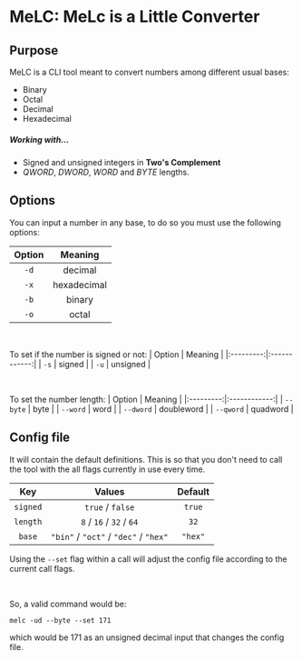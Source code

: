 # MeLC: MeLc is a Little Converter #

## Purpose ##
MeLC is a CLI tool meant to convert numbers among
different usual bases: 

- Binary
- Octal
- Decimal
- Hexadecimal

##### Working with...
- Signed and unsigned integers in **Two's Complement**
- *QWORD*, *DWORD*, *WORD* and *BYTE* lengths.

## Options ##
You can input a number in any base, to do so
you must use the following options:

|   Option  |   Meaning    |
|:---------:|:------------:|
|    `-d`     |  decimal     |
|    `-x`     |  hexadecimal |
|    `-b`     |  binary      |
|    `-o`     |  octal       |

<br>

To set if the number is signed or not:
|   Option  |   Meaning    |
|:---------:|:------------:|
|     `-s`    |    signed    |
|     `-u`    |   unsigned   |

<br>

To set the number length:
|   Option  |   Meaning    |
|:---------:|:------------:|
|  `--byte` |     byte     |
|  `--word` |     word     |
|  `--dword` |     doubleword     |
|  `--qword` |     quadword     |


## Config file

It will contain the default definitions. This is so that you don't
need to call the tool with the all flags currently in use every time.

|   Key    |   Values   |  Default  |
|:--------:|:----------:|:---------:|
|  `signed`  |`true` / `false`|    `true`   |
|  `length`  | `8` / `16` / `32` / `64` |     `32`    |
|  `base`   |`"bin"` / `"oct"` / `"dec"` / `"hex"` |  `"hex"`  |

Using the `--set` flag within a call will adjust the config file
according to the current call flags.

<br>

So, a valid command would be:

    melc -ud --byte --set 171

which would be 171 as an unsigned decimal input that changes the config file.
